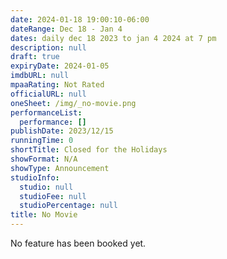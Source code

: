 ```yaml
---
date: 2024-01-18 19:00:10-06:00
dateRange: Dec 18 - Jan 4
dates: daily dec 18 2023 to jan 4 2024 at 7 pm
description: null
draft: true
expiryDate: 2024-01-05
imdbURL: null
mpaaRating: Not Rated
officialURL: null
oneSheet: /img/_no-movie.png
performanceList:
  performance: []
publishDate: 2023/12/15
runningTime: 0
shortTitle: Closed for the Holidays
showFormat: N/A
showType: Announcement
studioInfo:
  studio: null
  studioFee: null
  studioPercentage: null
title: No Movie
---
```


No feature has been booked yet.